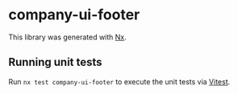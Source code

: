 # company-ui-footer

This library was generated with [Nx](https://nx.dev).

## Running unit tests

Run `nx test company-ui-footer` to execute the unit tests via [Vitest](https://vitest.dev/).
